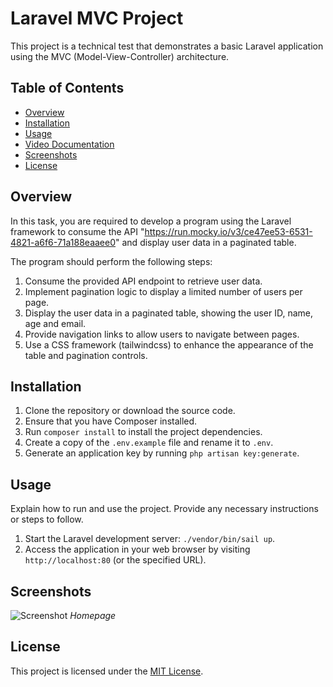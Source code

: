 # Laravel MVC Project

This project is a technical test that demonstrates a basic Laravel application using the MVC (Model-View-Controller) architecture.

## Table of Contents

-   [Overview](#overview)
-   [Installation](#installation)
-   [Usage](#usage)
-   [Video Documentation](#video-documentation)
-   [Screenshots](#screenshots)
-   [License](#license)

## Overview

In this task, you are required to develop a program using the Laravel framework to consume the API "https://run.mocky.io/v3/ce47ee53-6531-4821-a6f6-71a188eaaee0" and display user data in a paginated table.

The program should perform the following steps:

1. Consume the provided API endpoint to retrieve user data.
2. Implement pagination logic to display a limited number of users per page.
3. Display the user data in a paginated table, showing the user ID, name, age and email.
4. Provide navigation links to allow users to navigate between pages.
5. Use a CSS framework (tailwindcss) to enhance the appearance of the table and pagination controls.

## Installation

1. Clone the repository or download the source code.
2. Ensure that you have Composer installed.
3. Run `composer install` to install the project dependencies.
4. Create a copy of the `.env.example` file and rename it to `.env`.
5. Generate an application key by running `php artisan key:generate`.

## Usage

Explain how to run and use the project. Provide any necessary instructions or steps to follow.

1. Start the Laravel development server: `./vendor/bin/sail up`.
2. Access the application in your web browser by visiting `http://localhost:80` (or the specified URL).

## Screenshots

![Screenshot](https://imgur.com/j46zpPS.png)
_Homepage_

## License

This project is licensed under the [MIT License](https://opensource.org/licenses/MIT).
